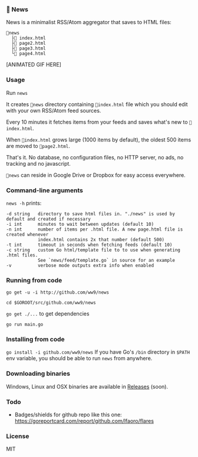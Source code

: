 ### 📰 News
News is a minimalist RSS/Atom aggregator that saves to HTML files:

```
📂news
  ├📰 index.html
  ├📰 page2.html
  ├📰 page3.html
  └📰 page4.html
```

[ANIMATED GIF HERE]

### Usage
Run `news`

It creates `📂news` directory containing `📰index.html` file which you should edit with your own RSS/Atom feed sources.

Every 10 minutes it fetches items from your feeds and saves what's new to `📰index.html`.

When `📰index.html` grows large (1000 items by default), the oldest 500 items are moved to `📰page2.html`.

That's it. No database, no configuration files, no HTTP server, no ads, no tracking and no javascript.

`📂news` can reside in Google Drive or Dropbox for easy access everywhere.

### Command-line arguments
`news -h` prints:
```
-d string	directory to save html files in. "./news" is used by default and created if necessary
-i int		minutes to wait between updates (default 10)
-n int		number of items per .html file. A new page.html file is created whenever 
			index.html contains 2x that number (default 500)
-t int		timeout in seconds when fetching feeds (default 10)
-c string	custom Go html/template file to to use when generating .html files. 
			See `news/feed/template.go` in source for an example
-v    		verbose mode outputs extra info when enabled
```

### Running from code
`go get -u -i http://github.com/ww9/news`

`cd $GOROOT/src/github.com/ww9/news`

`go get ./...` to get dependencies

`go run main.go`

### Installing from code
`go install -i github.com/ww9/news`
If you have Go's `/bin` directory in `$PATH` env variable, you should be able to run `news` from anywhere.

### Downloading binaries
Windows, Linux and OSX binaries are available in [Releases](https://github.com/ww9/news/releases) (soon).

### Todo
- Badges/shields for github repo like this one: https://goreportcard.com/report/github.com/lfaoro/flares

### License
MIT